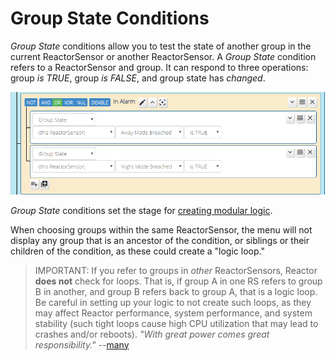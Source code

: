 # Group State Conditions

_Group State_ conditions allow you to test the state of another group in the
current ReactorSensor or another ReactorSensor. A _Group State_ condition refers to a 
ReactorSensor and group. It can respond to three operations: group _is TRUE_,
group _is FALSE_, and group state has _changed_.

![Two Group State conditions](images/group-state-condition.png)

_Group State_ conditions set the stage for [creating modular logic](Modular-Logic.md).

When choosing groups within the same ReactorSensor, the menu will not display
any group that is an ancestor of the condition, or siblings or their children
of the condition, as these could create a "logic loop."

> IMPORTANT: If you refer to groups in _other_ ReactorSensors, Reactor **does not** check for loops. That is, if group A in one RS refers to group B in another, and group B refers back to group A, that is a logic loop. Be careful in setting up your logic to not create such loops, as they may affect Reactor performance, system performance, and system stability (such tight loops cause high CPU utilization that may lead to crashes and/or reboots). _"With great power comes great responsibility."_ --[many](https://quoteinvestigator.com/2015/07/23/great-power/)